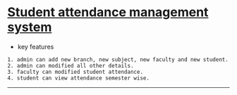 # [Student attendance management system](https://github.com/Dharmesh-Poriya07/DotNetCoreMVCProject_CE019_CE110)

- key features
```
1. admin can add new branch, new subject, new faculty and new student.
2. admin can modified all other details.
3. faculty can modified student attendance.
4. student can view attendance semester wise.
```

---

